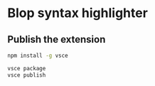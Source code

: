 # Blop syntax highlighter

## Publish the extension

```bash
npm install -g vsce

vsce package
vsce publish
```
